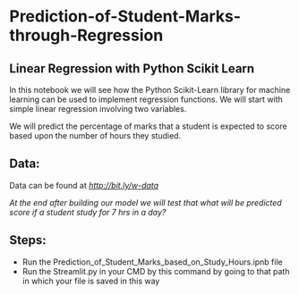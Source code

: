 # Prediction-of-Student-Marks-through-Regression

## Linear Regression with Python Scikit Learn 

In this notebook we will see how the Python Scikit-Learn library for machine learning can be used to implement regression functions. We will start with simple linear regression involving two variables.  

We will predict the percentage of marks that a student is expected to score based upon the number of hours they studied.

## Data: 
Data can be found at *http://bit.ly/w-data*
  
*At the end after building our model we will test that what will be predicted score if a student study for 7 hrs in a day?*

## Steps:  

- Run the Prediction_of_Student_Marks_based_on_Study_Hours.ipnb file
- Run the Streamlit.py in your CMD by this command by going to that path in which your file is saved in this way
